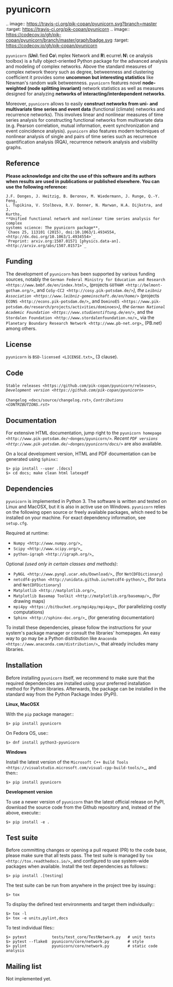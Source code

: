 
pyunicorn
=========

.. image:: https://travis-ci.org/pik-copan/pyunicorn.svg?branch=master
    :target: https://travis-ci.org/pik-copan/pyunicorn
.. image:: https://codecov.io/gh/pik-copan/pyunicorn/branch/master/graph/badge.svg
  :target: https://codecov.io/gh/pik-copan/pyunicorn

``pyunicorn`` (**Uni**\ fied **Co**\ mplex Network and **R**\ ecurre\ **N**\ ce
analysis toolbox) is a fully object-oriented Python package for the advanced
analysis and modeling of complex networks. Above the standard measures of
complex network theory such as degree, betweenness and clustering coefficient
it provides some **uncommon but interesting statistics** like Newman's random
walk betweenness. ``pyunicorn`` features novel **node-weighted (node splitting
invariant)** network statistics as well as measures designed for analyzing
**networks of interacting/interdependent networks**.

Moreover, ``pyunicorn`` allows to easily **construct networks from uni- and
multivariate time series and event data** (functional (climate) networks and
recurrence networks). This involves linear and nonlinear measures of time
series analysis for constructing functional networks from multivariate data
(e.g. Pearson correlation, mutual information, event synchronization and event
coincidence analysis). ``pyunicorn`` also features modern techniques of
nonlinear analysis of single and pairs of time series such as recurrence
quantification analysis (RQA), recurrence network analysis and visibility
graphs.


Reference
---------
**Please acknowledge and cite the use of this software and its authors when
results are used in publications or published elsewhere. You can use the
following reference:**

    J.F. Donges, J. Heitzig, B. Beronov, M. Wiedermann, J. Runge, Q.-Y. Feng,
    L. Tupikina, V. Stolbova, R.V. Donner, N. Marwan, H.A. Dijkstra, and J.
    Kurths,
    **Unified functional network and nonlinear time series analysis for complex
    systems science: The pyunicorn package**,
    `Chaos 25, 113101 (2015), doi:10.1063/1.4934554,
    <http://dx.doi.org/10.1063/1.4934554>`_
    `Preprint: arxiv.org:1507.01571 [physics.data-an].
    <http://arxiv.org/abs/1507.01571>`_


Funding
-------
The development of ``pyunicorn`` has been supported by various funding sources,
notably the `German Federal Ministry for Education and Research
<https://www.bmbf.de/en/index.html>`_ (projects `GOTHAM
<http://belmont-gotham.org/>`_ and `CoSy-CC2 <http://cosy.pik-potsdam.de/>`_),
the `Leibniz Association <https://www.leibniz-gemeinschaft.de/en/home/>`_
(projects `ECONS <http://econs.pik-potsdam.de/>`_ and `DominoES
<https://www.pik-potsdam.de/research/projects/activities/dominoes>`_), the
`German National Academic Foundation <https://www.studienstiftung.de/en/>`_,
and the `Stordalen Foundation <http://www.stordalenfoundation.no/>`_ via the
`Planetary Boundary Research Network <http://www.pb-net.org>`_ (PB.net) among
others.


License
-------
``pyunicorn`` is `BSD-licensed <LICENSE.txt>`_ (3 clause).


Code
----
`Stable releases <https://github.com/pik-copan/pyunicorn/releases>`_,
`Development version <https://github.com/pik-copan/pyunicorn>`_

`Changelog <docs/source/changelog.rst>`_, `Contributions <CONTRIBUTIONS.rst>`_


Documentation
-------------
For extensive HTML documentation, jump right to the `pyunicorn homepage
<http://www.pik-potsdam.de/~donges/pyunicorn/>`_. Recent `PDF versions
<http://www.pik-potsdam.de/~donges/pyunicorn/docs/>`_ are also available.

On a local development version, HTML and PDF documentation can be generated
using ``Sphinx``::

    $> pip install --user .[docs]
    $> cd docs; make clean html latexpdf


Dependencies
------------
``pyunicorn`` is implemented in Python 3. The software is written and tested on
Linux and MacOSX, but it is also in active use on Windows. ``pyunicorn`` relies
on the following open source or freely available packages, which need to be
installed on your machine. For exact dependency information, see ``setup.cfg``.

Required at runtime:
  - `Numpy <http://www.numpy.org/>`_
  - `Scipy <http://www.scipy.org/>`_
  - `python-igraph <http://igraph.org/>`_

Optional *(used only in certain classes and methods)*:
  - `PyNGL <http://www.pyngl.ucar.edu/Download/>`_
    (for ``NetCDFDictionary``)
  - `netcdf4-python <http://unidata.github.io/netcdf4-python/>`_
    (for ``Data`` and ``NetCDFDictionary``)
  - `Matplotlib <http://matplotlib.org/>`_
  - `Matplotlib Basemap Toolkit <http://matplotlib.org/basemap/>`_
    (for drawing maps)
  - `mpi4py <https://bitbucket.org/mpi4py/mpi4py>`_
    (for parallelizing costly computations)
  - `Sphinx <http://sphinx-doc.org/>`_
    (for generating documentation)
  
To install these dependencies, please follow the instructions for your system's
package manager or consult the libraries' homepages. An easy way to go may be a
Python distribution like `Anaconda <https://www.anaconda.com/distribution/>`_
that already includes many libraries.


Installation
------------
Before installing ``pyunicorn`` itself, we recommend to make sure that the
required dependencies are installed using your preferred installation method for
Python libraries. Afterwards, the package can be installed in the standard way
from the Python Package Index (PyPI).

**Linux, MacOSX**

With the ``pip`` package manager::

    $> pip install pyunicorn
        
On Fedora OS, use::

    $> dnf install python3-pyunicorn

**Windows**

Install the latest version of the `Microsoft C++ Build Tools
<https://visualstudio.microsoft.com/visual-cpp-build-tools/>`_, and then::

    $> pip install pyunicorn

**Development version**

To use a newer version of ``pyunicorn`` than the latest official release on
PyPI, download the source code from the Github repository and, instead of the
above, execute::

    $> pip install -e .


Test suite
----------
Before committing changes or opening a pull request (PR) to the code base,
please make sure that all tests pass. The test suite is managed by `tox
<http://tox.readthedocs.io/>`_ and configured to use system-wide packages when
available. Install the test dependencies as follows::

    $> pip install .[testing]

The test suite can be run from anywhere in the project tree by issuing::

    $> tox

To display the defined test environments and target them individually::

    $> tox -l
    $> tox -e units,pylint,docs

To test individual files::

    $> pytest           tests/test_core/TestNetwork.py   # unit tests
    $> pytest --flake8  pyunicorn/core/network.py        # style
    $> pylint           pyunicorn/core/network.py        # static code analysis


Mailing list
------------
Not implemented yet.
